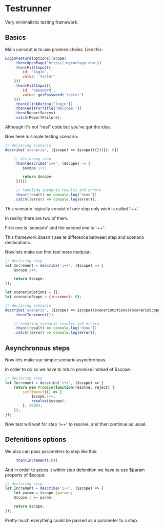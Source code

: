 # Testrunner

Very minimalistic testing framework.

## Basics

Main concept is to use promise chains. Like this:

``` javascript
LoginFeature(options)(scope)
    .then(OpenPage('https//:mycoolapp.com'))
    .then(FillInput({
        id: 'login',
        value: 'tester'
    }))
    .then(FillInput({
        id: 'password',
        value: getPassword('tester')
    }))
    .then(ClickButton('login'))
    .then(WaitForTitle('Welcome!'))
    .then(ReportSucces)
    .catch(ReportFailure);
```

Although it's not "real" code but you've got the idea.


Now here is simple testing scenario:

``` javascript
// declaring scenario
describe('scenario', ($scope) => $scope)({})({i: 0})

    // declaring step
    .then(describe('i++', ($scope) => {
        $scope.i++;

        return $scope;
     })())

     // handling scenario results and errors
    .then((result) => console.log('done'))
    .catch((error) => console.log(error));

```

This scenario logically consist of one step only wich is called 'i++'.

In reality there are two of them.

First one is 'scenario' and the second one is 'i++'.

This framework doesn't see te difference between step and scenario declarations.



Now lets make our first test more modular:

``` javascript
// declaring step
let Increment = describe('i++', ($scope) => {  
    $scope.i++;

    return $scope;
});

let scenarioOptions = {};
let scenarioScope = {increment: 0};

// declaring scenario
describe('scenario', ($scope) => $scope)(scenarioOptions)(scenarioScope)
    .then(Increment())

    // handling scenario results and errors
    .then((result) => console.log('done'))
    .catch((error) => console.log(error));
```

## Asynchronous steps

Now lets make our simple scenario asynchronous.

In order to do so we have to return promise instead of $scope:

``` javascript
// declaring step
let Increment = describe('i++', ($scope) => {  
    return new Promise(function(resolve, reject) {
        setTimeout(() => {
            $scope.i++;
            resolve($scope);
        }, 2000);
    });
});
```

Now test will wait for step 'i++' to resolve, and then continue as usual.

## Defenitions options

We also can pass parameters to step like this:

``` javascript
    .then(Increment(10))
```

And in order to acces it within step defenition we have to use $param property of $scope:

``` javascript
// declaring step
let Increment = describe('i++', ($scope) => {  
    let param = $scope.$params;
    $scope.i += param;

    return $scope;
});
```

Pretty much everything could be passed as a parameter to a step.
